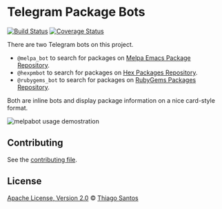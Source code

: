 # Telegram Package Bots

[![Build Status](https://travis-ci.com/thiamsantos/packages_bot.svg?branch=master)](https://travis-ci.com/thiamsantos/packages_bot)
[![Coverage Status](https://coveralls.io/repos/github/thiamsantos/packages_bot/badge.svg?branch=master)](https://coveralls.io/github/thiamsantos/packages_bot?branch=master)

There are two Telegram bots on this project.

- `@melpa_bot` to search for packages on [Melpa Emacs Package Repository](http://melpa.org).
- `@hexpmbot` to search for packages on [Hex Packages Repository](https://hex.pm).
- `@rubygems_bot` to search for packages on [RubyGems Packages Repository](https://rubygems.org/).

Both are inline bots and display package information on a nice card-style format.

![melpabot usage demostration](melpabot-usage.gif "Usage demostration")

## Contributing

See the [contributing file](CONTRIBUTING.md).

## License

[Apache License, Version 2.0](LICENSE) © [Thiago Santos](https://github.com/thiamsantos)
